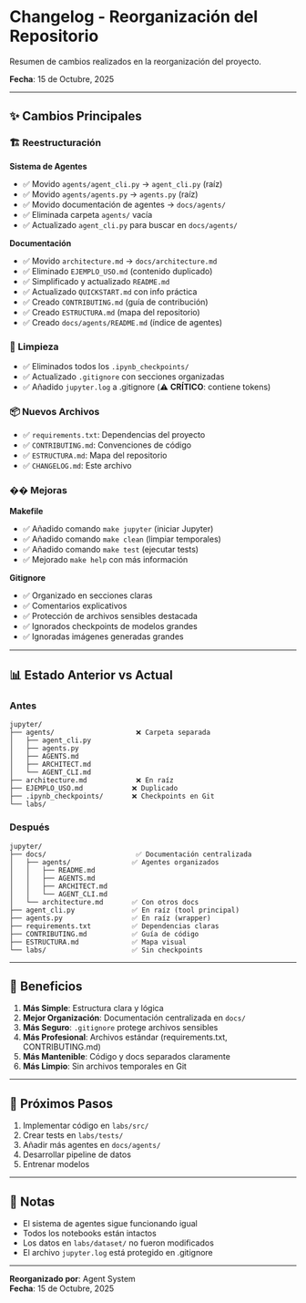 # Changelog - Reorganización del Repositorio

Resumen de cambios realizados en la reorganización del proyecto.

**Fecha**: 15 de Octubre, 2025

---

## ✨ Cambios Principales

### 🏗️ Reestructuración

**Sistema de Agentes**
- ✅ Movido `agents/agent_cli.py` → `agent_cli.py` (raíz)
- ✅ Movido `agents/agents.py` → `agents.py` (raíz)
- ✅ Movido documentación de agentes → `docs/agents/`
- ✅ Eliminada carpeta `agents/` vacía
- ✅ Actualizado `agent_cli.py` para buscar en `docs/agents/`

**Documentación**
- ✅ Movido `architecture.md` → `docs/architecture.md`
- ✅ Eliminado `EJEMPLO_USO.md` (contenido duplicado)
- ✅ Simplificado y actualizado `README.md`
- ✅ Actualizado `QUICKSTART.md` con info práctica
- ✅ Creado `CONTRIBUTING.md` (guía de contribución)
- ✅ Creado `ESTRUCTURA.md` (mapa del repositorio)
- ✅ Creado `docs/agents/README.md` (índice de agentes)

### 🧹 Limpieza

- ✅ Eliminados todos los `.ipynb_checkpoints/`
- ✅ Actualizado `.gitignore` con secciones organizadas
- ✅ Añadido `jupyter.log` a .gitignore (⚠️ **CRÍTICO**: contiene tokens)

### 📦 Nuevos Archivos

- ✅ `requirements.txt`: Dependencias del proyecto
- ✅ `CONTRIBUTING.md`: Convenciones de código
- ✅ `ESTRUCTURA.md`: Mapa del repositorio
- ✅ `CHANGELOG.md`: Este archivo

### �� Mejoras

**Makefile**
- ✅ Añadido comando `make jupyter` (iniciar Jupyter)
- ✅ Añadido comando `make clean` (limpiar temporales)
- ✅ Añadido comando `make test` (ejecutar tests)
- ✅ Mejorado `make help` con más información

**Gitignore**
- ✅ Organizado en secciones claras
- ✅ Comentarios explicativos
- ✅ Protección de archivos sensibles destacada
- ✅ Ignorados checkpoints de modelos grandes
- ✅ Ignoradas imágenes generadas grandes

---

## 📊 Estado Anterior vs Actual

### Antes
```
jupyter/
├── agents/                    ❌ Carpeta separada
│   ├── agent_cli.py
│   ├── agents.py
│   ├── AGENTS.md
│   ├── ARCHITECT.md
│   └── AGENT_CLI.md
├── architecture.md            ❌ En raíz
├── EJEMPLO_USO.md            ❌ Duplicado
├── .ipynb_checkpoints/       ❌ Checkpoints en Git
└── labs/
```

### Después
```
jupyter/
├── docs/                      ✅ Documentación centralizada
│   ├── agents/               ✅ Agentes organizados
│   │   ├── README.md
│   │   ├── AGENTS.md
│   │   ├── ARCHITECT.md
│   │   └── AGENT_CLI.md
│   └── architecture.md       ✅ Con otros docs
├── agent_cli.py              ✅ En raíz (tool principal)
├── agents.py                 ✅ En raíz (wrapper)
├── requirements.txt          ✅ Dependencias claras
├── CONTRIBUTING.md           ✅ Guía de código
├── ESTRUCTURA.md             ✅ Mapa visual
└── labs/                     ✅ Sin checkpoints
```

---

## 🎯 Beneficios

1. **Más Simple**: Estructura clara y lógica
2. **Mejor Organización**: Documentación centralizada en `docs/`
3. **Más Seguro**: `.gitignore` protege archivos sensibles
4. **Más Profesional**: Archivos estándar (requirements.txt, CONTRIBUTING.md)
5. **Más Mantenible**: Código y docs separados claramente
6. **Más Limpio**: Sin archivos temporales en Git

---

## 🚀 Próximos Pasos

1. Implementar código en `labs/src/`
2. Crear tests en `labs/tests/`
3. Añadir más agentes en `docs/agents/`
4. Desarrollar pipeline de datos
5. Entrenar modelos

---

## 📝 Notas

- El sistema de agentes sigue funcionando igual
- Todos los notebooks están intactos
- Los datos en `labs/dataset/` no fueron modificados
- El archivo `jupyter.log` está protegido en .gitignore

---

**Reorganizado por**: Agent System  
**Fecha**: 15 de Octubre, 2025

